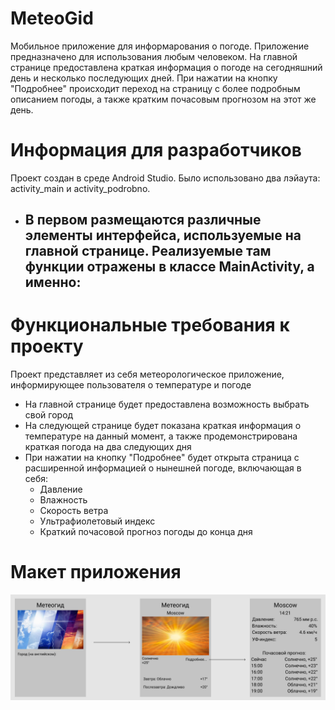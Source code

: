 # MeteoGid
Мобильное приложение для информарования о погоде. 
Приложение предназначено для использования любым человеком. На главной странице предоставлена краткая информация о погоде на сегодняшний день и несколько последующих дней. При нажатии на кнопку "Подробнее" происходит переход на страницу с более подробным описанием погоды, а также кратким почасовым прогнозом на этот же день. 


# Информация для разработчиков
Проект создан в среде Android Studio. 
Было использовано два лэйаута: activity_main и activity_podrobno. 
- В первом размещаются различные элементы интерфейса, используемые на главной странице. Реализуемые там функции отражены в классе MainActivity, а именно: 
    - 

# Функциональные требования к проекту
Проект представляет из себя метеорологическое приложение, информирующее пользователя о температуре и погоде

- На главной странице будет предоставлена возможность выбрать свой город
- На следующей странице будет показана краткая информация о температуре на данный момент, а также продемонстрирована краткая погода на два следующих дня
- При нажатии на кнопку "Подробнее" будет открыта страница с расширенной информацией о нынешней погоде, включающая в себя:
    - Давление
    - Влажность
    - Скорость ветра
    - Ультрафиолетовый индекс
    - Краткий почасовой прогноз погоды до конца дня

# Макет приложения
![Макет](https://github.com/Polyak237/MeteoGid/blob/e124a767b30f46102fe7ca4d185f7fbfd523c183/%D0%A1%D0%BD%D0%B8%D0%BC%D0%BE%D0%BA.png)
